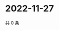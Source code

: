 # 2022-11-27

共 0 条

<!-- BEGIN WEIBO -->
<!-- 最后更新时间 Sun Nov 27 2022 19:00:43 GMT+0800 (China Standard Time) -->

<!-- END WEIBO -->

